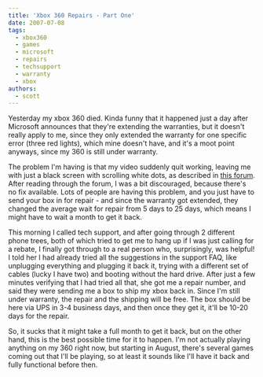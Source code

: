 ```yaml
---
title: 'Xbox 360 Repairs - Part One'
date: 2007-07-08
tags:
  - xbox360
  - games
  - microsoft
  - repairs
  - techsupport
  - warranty
  - xbox
authors:
  - scott
---
```


Yesterday my xbox 360 died. Kinda funny that it happened just a day after Microsoft announces that they're extending the warranties, but it doesn't really apply to me, since they only extended the warranty for one specific error (three red lights), which mine doesn't have, and it's a moot point anyways, since my 360 is still under warranty.

The problem I'm having is that my video suddenly quit working, leaving me with just a black screen with scrolling white dots, as described in [this forum](http://forums.xbox.com/13392007/ShowPost.aspx). After reading through the forum, I was a bit discouraged, because there's no fix available. Lots of people are having this problem, and you just have to send your box in for repair - and since the warranty got extended, they changed the average wait for repair from 5 days to 25 days, which means I might have to wait a month to get it back.

This morning I called tech support, and after going through 2 different phone trees, both of which tried to get me to hang up if I was just calling for a rebate, I finally got through to a real person who, surprisingly, was helpful! I told her I had already tried all the suggestions in the support FAQ, like unplugging everything and plugging it back it, trying with a different set of cables (lucky I have two) and booting without the hard drive. After just a few minutes verifying that I had tried all that, she got me a repair number, and said they were sending me a box to ship my xbox back in. Since I'm still under warranty, the repair and the shipping will be free. The box should be here via UPS in 3-4 business days, and then once they get it, it'll be 10-20 days for the repair.

So, it sucks that it might take a full month to get it back, but on the other hand, this is the best possible time for it to happen. I'm not actually playing anything on my 360 right now, but starting in August, there's several games coming out that I'll be playing, so at least it sounds like I'll have it back and fully functional before then.
